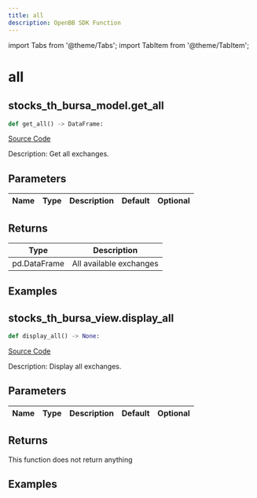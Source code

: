 ```yaml
---
title: all
description: OpenBB SDK Function
---
```


import Tabs from '@theme/Tabs';
import TabItem from '@theme/TabItem';

# all

<Tabs>
<TabItem value="model" label="Model" default>

## stocks_th_bursa_model.get_all

```python title='openbb_terminal/stocks/tradinghours/bursa_model.py'
def get_all() -> DataFrame:
```
[Source Code](https://github.com/OpenBB-finance/OpenBBTerminal/tree/main/openbb_terminal/stocks/tradinghours/bursa_model.py#L98)

Description: Get all exchanges.

## Parameters

| Name | Type | Description | Default | Optional |
| ---- | ---- | ----------- | ------- | -------- |

## Returns

| Type | Description |
| ---- | ----------- |
| pd.DataFrame | All available exchanges |

## Examples



</TabItem>
<TabItem value="view" label="View">

## stocks_th_bursa_view.display_all

```python title='openbb_terminal/stocks/tradinghours/bursa_view.py'
def display_all() -> None:
```
[Source Code](https://github.com/OpenBB-finance/OpenBBTerminal/tree/main/openbb_terminal/stocks/tradinghours/bursa_view.py#L84)

Description: Display all exchanges.

## Parameters

| Name | Type | Description | Default | Optional |
| ---- | ---- | ----------- | ------- | -------- |

## Returns

This function does not return anything

## Examples



</TabItem>
</Tabs>